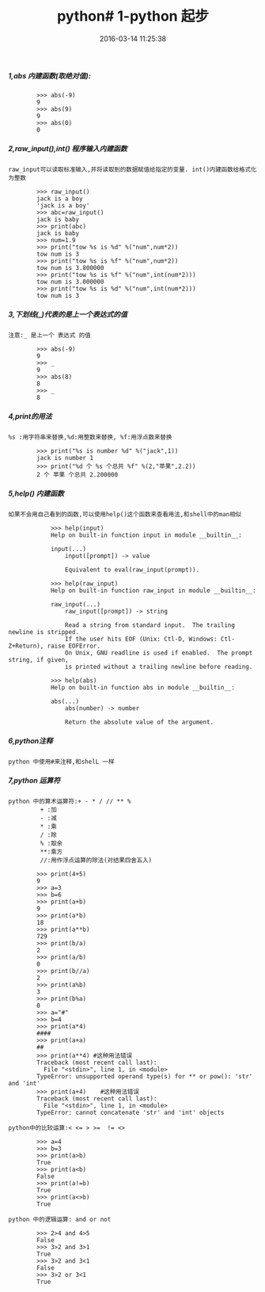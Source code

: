 ﻿---
title: 'python# 1-python 起步'
date: 2016-03-14 11:25:38
categories: python
toc: true
tags:
---

##### 1,abs 内建函数(取绝对值):
```
		>>> abs(-9)
		9
		>>> abs(9)
		9
		>>> abs(0)
		0
```
##### 2,raw_input(),int()  程序输入内建函数 
`raw_input可以读取标准输入,并将读取到的数据赋值给指定的变量. int()内建函数给格式化为整数`
```
		>>> raw_input()
		jack is a boy
		'jack is a boy'
		>>> abc=raw_input()
		jack is baby
		>>> print(abc)
		jack is baby
		>>> num=1.9
		>>> print("tow %s is %d" %("num",num*2))
		tow num is 3
		>>> print("tow %s is %f" %("num",num*2))
		tow num is 3.800000
		>>> print("tow %s is %f" %("num",int(num*2)))
		tow num is 3.000000
		>>> print("tow %s is %d" %("num",int(num*2)))
		tow num is 3
```

##### 3,下划线(_)代表的是上一个表达式的值
`注意:_ 是上一个 表达式 的值`
```
		>>> abs(-9)
		9
		>>> _
		9
		>>> abs(8)
		8
		>>> _
		8
```
##### 4,print的用法
`%s :用字符串来替换,%d:用整数来替换,	%f:用浮点数来替换`

```
		>>> print("%s is number %d" %("jack",1))
		jack is number 1
		>>> print("%d 个 %s 个总共 %f" %(2,"苹果",2.2))
		2 个 苹果 个总共 2.200000
```

##### 5,help() 内建函数
`如果不会用自己看到的函数,可以使用help()这个函数来查看用法,和shell中的man相似`
```
			>>> help(input)
			Help on built-in function input in module __builtin__:

			input(...)
				input([prompt]) -> value

				Equivalent to eval(raw_input(prompt)).

			>>> help(raw_input)
			Help on built-in function raw_input in module __builtin__:

			raw_input(...)
				raw_input([prompt]) -> string

				Read a string from standard input.  The trailing newline is stripped.
				If the user hits EOF (Unix: Ctl-D, Windows: Ctl-Z+Return), raise EOFError.
				On Unix, GNU readline is used if enabled.  The prompt string, if given,
				is printed without a trailing newline before reading.

			>>> help(abs)
			Help on built-in function abs in module __builtin__:

			abs(...)
				abs(number) -> number

				Return the absolute value of the argument.

```
##### 6,python注释
`python 中使用#来注释,和shelL 一样`
##### 7,python 运算符
```
python 中的算术运算符:+ - * / // ** %
		 + :加
		 - :减
		 * :乘
		 / :除 
		 % :取余
		 **:乘方
		 //:用作浮点运算的除法(对结果四舍五入)
```
```
		>>> print(4+5)
		9
		>>> a=3
		>>> b=6
		>>> print(a+b)
		9
		>>> print(a*b)
		18
		>>> print(a**b)
		729
		>>> print(b/a)
		2
		>>> print(a/b)
		0
		>>> print(b//a)
		2
		>>> print(a%b)
		3
		>>> print(b%a)
		0
		>>> a="#"
		>>> b=4
		>>> print(a*4)
		####
		>>> print(a+a)
		##
		>>> print(a**4) #这种用法错误
		Traceback (most recent call last):
		  File "<stdin>", line 1, in <module>
		TypeError: unsupported operand type(s) for ** or pow(): 'str' and 'int'
		>>> print(a+4)    #这种用法错误
		Traceback (most recent call last):
		  File "<stdin>", line 1, in <module>
		TypeError: cannot concatenate 'str' and 'int' objects  
```
`python中的比较运算:< <= > >=  != <>`
```
		>>> a=4
		>>> b=3
		>>> print(a>b)
		True
		>>> print(a<b)
		False
		>>> print(a!=b)
		True
		>>> print(a<>b)
		True
```
`python 中的逻辑运算: and or not`
	
```
		>>> 2>4 and 4>5
		False
		>>> 3>2 and 3>1
		True
		>>> 3>2 and 3<1
		False
		>>> 3>2 or 3<1
		True
```